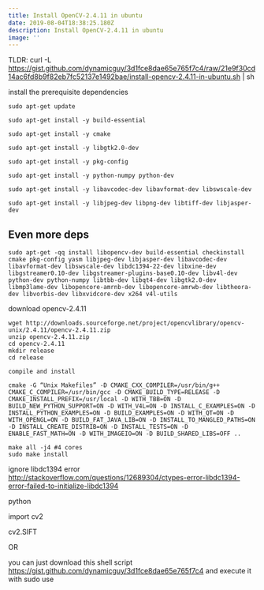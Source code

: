 ```yaml
---
title: Install OpenCV-2.4.11 in ubuntu
date: 2019-08-04T18:38:25.180Z
description: Install OpenCV-2.4.11 in ubuntu
image: ''
---
```

TLDR: curl -L https://gist.github.com/dynamicguy/3d1fce8dae65e765f7c4/raw/21e9f30cd14ac6fd8b9f82eb7fc52137e1492bae/install-opencv-2.4.11-in-ubuntu.sh | sh

install the prerequisite dependencies

```
sudo apt-get update

sudo apt-get install -y build-essential

sudo apt-get install -y cmake

sudo apt-get install -y libgtk2.0-dev

sudo apt-get install -y pkg-config

sudo apt-get install -y python-numpy python-dev

sudo apt-get install -y libavcodec-dev libavformat-dev libswscale-dev

sudo apt-get install -y libjpeg-dev libpng-dev libtiff-dev libjasper-dev
```

## Even more deps

`sudo apt-get -qq install libopencv-dev build-essential checkinstall cmake pkg-config yasm libjpeg-dev libjasper-dev libavcodec-dev libavformat-dev libswscale-dev libdc1394-22-dev libxine-dev libgstreamer0.10-dev libgstreamer-plugins-base0.10-dev libv4l-dev python-dev python-numpy libtbb-dev libqt4-dev libgtk2.0-dev libmp3lame-dev libopencore-amrnb-dev libopencore-amrwb-dev libtheora-dev libvorbis-dev libxvidcore-dev x264 v4l-utils`

download opencv-2.4.11

```
wget http://downloads.sourceforge.net/project/opencvlibrary/opencv-unix/2.4.11/opencv-2.4.11.zip
unzip opencv-2.4.11.zip
cd opencv-2.4.11
mkdir release
cd release

compile and install

cmake -G “Unix Makefiles” -D CMAKE_CXX_COMPILER=/usr/bin/g++ CMAKE_C_COMPILER=/usr/bin/gcc -D CMAKE_BUILD_TYPE=RELEASE -D CMAKE_INSTALL_PREFIX=/usr/local -D WITH_TBB=ON -D BUILD_NEW_PYTHON_SUPPORT=ON -D WITH_V4L=ON -D INSTALL_C_EXAMPLES=ON -D INSTALL_PYTHON_EXAMPLES=ON -D BUILD_EXAMPLES=ON -D WITH_QT=ON -D WITH_OPENGL=ON -D BUILD_FAT_JAVA_LIB=ON -D INSTALL_TO_MANGLED_PATHS=ON -D INSTALL_CREATE_DISTRIB=ON -D INSTALL_TESTS=ON -D ENABLE_FAST_MATH=ON -D WITH_IMAGEIO=ON -D BUILD_SHARED_LIBS=OFF ..

make all -j4 #4 cores
sudo make install
```


ignore libdc1394 error http://stackoverflow.com/questions/12689304/ctypes-error-libdc1394-error-failed-to-initialize-libdc1394

python

import cv2

cv2.SIFT

OR

you can just download this shell script https://gist.github.com/dynamicguy/3d1fce8dae65e765f7c4 and execute it with sudo use

